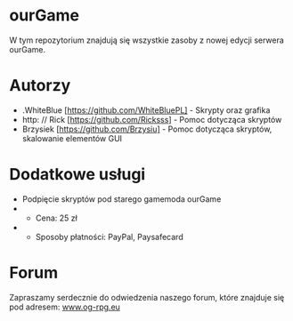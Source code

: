 # ourGame
W tym repozytorium znajdują się wszystkie zasoby z nowej edycji serwera ourGame.

# Autorzy
* .WhiteBlue [https://github.com/WhiteBluePL] - Skrypty oraz grafika
* http: // Rick [https://github.com/Ricksss] - Pomoc dotycząca skryptów
* Brzysiek [https://github.com/Brzysiu] - Pomoc dotycząca skryptów, skalowanie elementów GUI

# Dodatkowe usługi
* Podpięcie skryptów pod starego gamemoda ourGame
* - Cena: 25 zł
* - Sposoby płatności: PayPal, Paysafecard

# Forum
Zapraszamy serdecznie do odwiedzenia naszego forum, które znajduje się pod adresem:
www.og-rpg.eu
